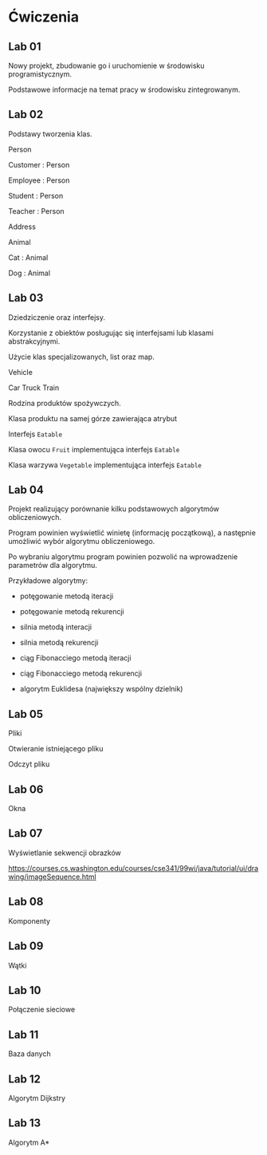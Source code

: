 Ćwiczenia
=========

Lab 01
------

Nowy projekt, zbudowanie go i uruchomienie w środowisku programistycznym.

Podstawowe informacje na temat pracy w środowisku zintegrowanym.

Lab 02
------

Podstawy tworzenia klas.


Person


Customer : Person

Employee : Person


Student : Person

Teacher : Person


Address


Animal

Cat : Animal

Dog : Animal


Lab 03
------

Dziedziczenie oraz interfejsy.

Korzystanie z obiektów posługując się interfejsami lub klasami abstrakcyjnymi.

Użycie klas specjalizowanych, list oraz map.

Vehicle

Car
Truck
Train



Rodzina produktów spożywczych.

Klasa produktu na samej górze zawierająca atrybut

Interfejs ``Eatable``

Klasa owocu ``Fruit`` implementująca interfejs ``Eatable``

Klasa warzywa ``Vegetable`` implementująca interfejs ``Eatable``



Lab 04
------

Projekt realizujący porównanie kilku podstawowych algorytmów obliczeniowych.

Program powinien wyświetlić winietę (informację początkową), a następnie umożliwić wybór algorytmu obliczeniowego.

Po wybraniu algorytmu program powinien pozwolić na wprowadzenie parametrów dla algorytmu.

Przykładowe algorytmy:

 - potęgowanie metodą iteracji

 - potęgowanie metodą rekurencji

 - silnia metodą interacji

 - silnia metodą rekurencji

 - ciąg Fibonacciego metodą iteracji

 - ciąg Fibonacciego metodą rekurencji

 - algorytm Euklidesa (największy wspólny dzielnik)


Lab 05
------

Pliki

Otwieranie istniejącego pliku

Odczyt pliku



Lab 06
------

Okna

Lab 07
------

Wyświetlanie sekwencji obrazków

https://courses.cs.washington.edu/courses/cse341/99wi/java/tutorial/ui/drawing/imageSequence.html

Lab 08
------

Komponenty

Lab 09
------

Wątki

Lab 10
------

Połączenie sieciowe

Lab 11
------

Baza danych

Lab 12
------

Algorytm Dijkstry

Lab 13
------

Algorytm A*
